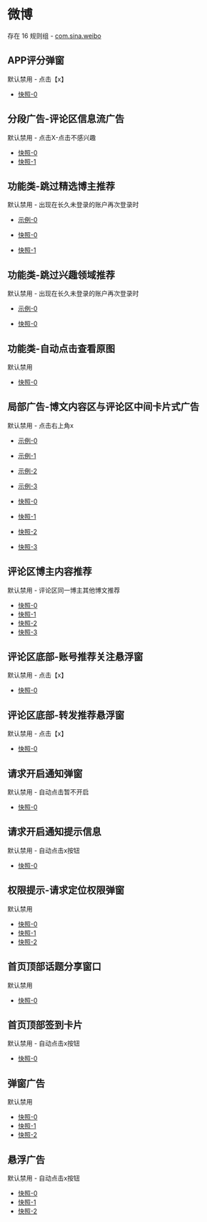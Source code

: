 # 微博

存在 16 规则组 - [com.sina.weibo](/src/apps/com.sina.weibo.ts)

## APP评分弹窗

默认禁用 - 点击【x】

- [快照-0](https://i.gkd.li/import/13620220)

## 分段广告-评论区信息流广告

默认禁用 - 点击X-点击不感兴趣

- [快照-0](https://i.gkd.li/import/13852321)
- [快照-1](https://i.gkd.li/import/13852322)

## 功能类-跳过精选博主推荐

默认禁用 - 出现在长久未登录的账户再次登录时

- [示例-0](https://m.gkd.li/110102406/9754d589-c715-48bb-a3fd-66c067bcdba3)

- [快照-0](https://i.gkd.li/import/12531433)
- [快照-1](https://i.gkd.li/import/12531434)

## 功能类-跳过兴趣领域推荐

默认禁用 - 出现在长久未登录的账户再次登录时

- [示例-0](https://m.gkd.li/110102406/7a72b7a2-83ee-45b2-98dd-0b44d7f85f9e)

- [快照-0](https://i.gkd.li/import/12531405)

## 功能类-自动点击查看原图

默认禁用

- [快照-0](https://i.gkd.li/import/13929119)

## 局部广告-博文内容区与评论区中间卡片式广告

默认禁用 - 点击右上角x

- [示例-0](https://m.gkd.li/110102406/9754d589-c715-48bb-a3fd-66c067bcdba3)
- [示例-1](https://m.gkd.li/110102406/846458e3-f1f9-4c08-9998-0c56f4a980b5)
- [示例-2](https://m.gkd.li/110102406/572e3990-b872-4605-8b4e-e7b69651dc45)
- [示例-3](https://m.gkd.li/110102406/a3ecf2cc-a486-4f8d-ac22-b4448e85f4a6)

- [快照-0](https://i.gkd.li/import/12673043)
- [快照-1](https://i.gkd.li/import/13635551)
- [快照-2](https://i.gkd.li/import/12673051)
- [快照-3](https://i.gkd.li/import/13787207)

## 评论区博主内容推荐

默认禁用 - 评论区同一博主其他博文推荐

- [快照-0](https://i.gkd.li/import/12674498)
- [快照-1](https://i.gkd.li/import/13035647)
- [快照-2](https://i.gkd.li/import/12674511)
- [快照-3](https://i.gkd.li/import/12929591)

## 评论区底部-账号推荐关注悬浮窗

默认禁用 - 点击【x】

- [快照-0](https://i.gkd.li/import/13482954)

## 评论区底部-转发推荐悬浮窗

默认禁用 - 点击【x】

- [快照-0](https://i.gkd.li/import/13482960)

## 请求开启通知弹窗

默认禁用 - 自动点击暂不开启

- [快照-0](https://i.gkd.li/import/12705979)

## 请求开启通知提示信息

默认禁用 - 自动点击x按钮

- [快照-0](https://i.gkd.li/import/12705986)

## 权限提示-请求定位权限弹窗

默认禁用

- [快照-0](https://i.gkd.li/import/13218093)
- [快照-1](https://i.gkd.li/import/13003311)
- [快照-2](https://i.gkd.li/import/13255595)

## 首页顶部话题分享窗口

默认禁用

- [快照-0](https://i.gkd.li/import/12705972)

## 首页顶部签到卡片

默认禁用 - 自动点击x按钮

- [快照-0](https://i.gkd.li/import/12749876)

## 弹窗广告

默认禁用

- [快照-0](https://i.gkd.li/import/12750090)
- [快照-1](https://i.gkd.li/import/13670266)
- [快照-2](https://i.gkd.li/import/12705974)

## 悬浮广告

默认禁用 - 自动点击x按钮

- [快照-0](https://i.gkd.li/import/12750118)
- [快照-1](https://i.gkd.li/import/13206775)
- [快照-2](https://i.gkd.li/import/13206841)
